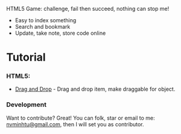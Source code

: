 HTML5 Game: challenge, fail then succeed, nothing can stop me!

* Easy to index something
* Search and bookmark
* Update, take note, store code online

# Tutorial
### HTML5:
* [Drag and Drop] - Drag and drop item, make draggable for object.

### Development

Want to contribute? Great!
You can folk, star or email to me: nvminhtu@gmail.com, then I will set you as contributor.


[//]: # (These are reference links used in the body of this note and get stripped out when the markdown processor does its job. There is no need to format nicely because it shouldn't be seen. Thanks SO - http://stackoverflow.com/questions/4823468/store-comments-in-markdown-syntax)
  
  [Drag and Drop]: <https://developer.mozilla.org/en-US/docs/Web/API/DragEvent>
  [My blog]: <http://it.phuotky.com/>
   

